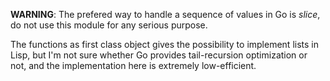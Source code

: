 
__WARNING__: The prefered way to handle a sequence of values in Go is _slice_, do not use this module
for any serious purpose.

The functions as first class object gives the possibility to implement lists in Lisp, but I'm not sure
whether Go provides tail-recursion optimization or not, and the implementation here is extremely low-efficient.

